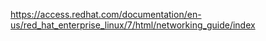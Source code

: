 https://access.redhat.com/documentation/en-us/red_hat_enterprise_linux/7/html/networking_guide/index



